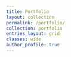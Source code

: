 ```yaml
---
title: Portfolio
layout: collection
permalink: /portfolio/
collection: portfolio
entries_layout: grid
classes: wide
author_profile: true
---
```


